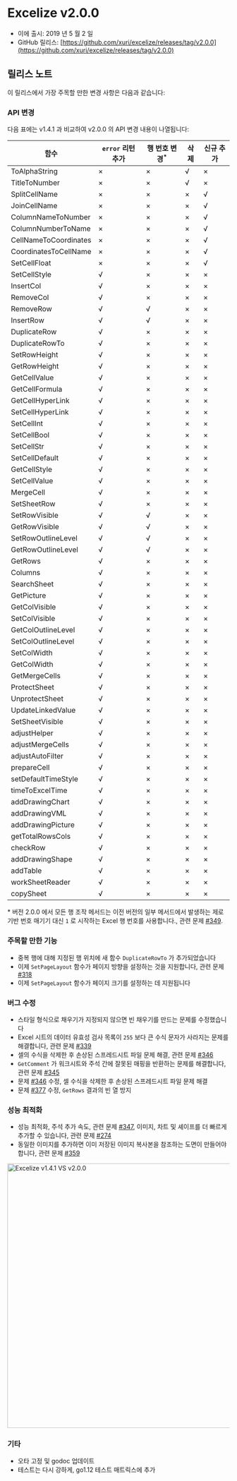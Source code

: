 # Excelize v2.0.0

* 이에 출시: 2019 년 5 월 2 일
* GitHub 릴리스: [https://github.com/xuri/excelize/releases/tag/v2.0.0](https://github.com/xuri/excelize/releases/tag/v2.0.0)

## 릴리스 노트

이 릴리스에서 가장 주목할 만한 변경 사항은 다음과 같습니다:

### API 변경

다음 표에는 v1.4.1 과 비교하여 v2.0.0 의 API 변경 내용이 나열됩니다:

|함수|`error` 리턴 추가|행 번호 변경<sup>\*</sup>|삭제|신규 추가|
|---|---|---|---|---|
|ToAlphaString|&times;|&times;|&radic;|&times;|
|TitleToNumber|&times;|&times;|&radic;|&times;|
|SplitCellName|&times;|&times;|&times;|&radic;|
|JoinCellName|&times;|&times;|&times;|&radic;|
|ColumnNameToNumber|&times;|&times;|&times;|&radic;|
|ColumnNumberToName|&times;|&times;|&times;|&radic;|
|CellNameToCoordinates|&times;|&times;|&times;|&radic;|
|CoordinatesToCellName|&times;|&times;|&times;|&radic;|
|SetCellFloat|&times;|&times;|&times;|&radic;|
|SetCellStyle|&radic;|&times;|&times;|&times;|
|InsertCol|&radic;|&times;|&times;|&times;|
|RemoveCol|&radic;|&times;|&times;|&times;|
|RemoveRow|&radic;|&radic;|&times;|&times;|
|InsertRow|&radic;|&radic;|&times;|&times;|
|DuplicateRow|&radic;|&times;|&times;|&times;|
|DuplicateRowTo|&radic;|&times;|&times;|&times;|
|SetRowHeight|&radic;|&times;|&times;|&times;|
|GetRowHeight|&radic;|&times;|&times;|&times;|
|GetCellValue|&radic;|&times;|&times;|&times;|
|GetCellFormula|&radic;|&times;|&times;|&times;|
|GetCellHyperLink|&radic;|&times;|&times;|&times;|
|SetCellHyperLink|&radic;|&times;|&times;|&times;|
|SetCellInt|&radic;|&times;|&times;|&times;|
|SetCellBool|&radic;|&times;|&times;|&times;|
|SetCellStr|&radic;|&times;|&times;|&times;|
|SetCellDefault|&radic;|&times;|&times;|&times;|
|GetCellStyle|&radic;|&times;|&times;|&times;|
|SetCellValue|&radic;|&times;|&times;|&times;|
|MergeCell|&radic;|&times;|&times;|&times;|
|SetSheetRow|&radic;|&times;|&times;|&times;|
|SetRowVisible|&radic;|&radic;|&times;|&times;|
|GetRowVisible|&radic;|&radic;|&times;|&times;|
|SetRowOutlineLevel|&radic;|&radic;|&times;|&times;|
|GetRowOutlineLevel|&radic;|&radic;|&times;|&times;|
|GetRows|&radic;|&times;|&times;|&times;|
|Columns|&radic;|&times;|&times;|&times;|
|SearchSheet|&radic;|&times;|&times;|&times;|
|GetPicture|&radic;|&times;|&times;|&times;|
|GetColVisible|&radic;|&times;|&times;|&times;|
|SetColVisible|&radic;|&times;|&times;|&times;|
|GetColOutlineLevel|&radic;|&times;|&times;|&times;|
|SetColOutlineLevel|&radic;|&times;|&times;|&times;|
|SetColWidth|&radic;|&times;|&times;|&times;|
|GetColWidth|&radic;|&times;|&times;|&times;|
|GetMergeCells|&radic;|&times;|&times;|&times;|
|ProtectSheet|&radic;|&times;|&times;|&times;|
|UnprotectSheet|&radic;|&times;|&times;|&times;|
|UpdateLinkedValue|&radic;|&times;|&times;|&times;|
|SetSheetVisible|&radic;|&times;|&times;|&times;|
|adjustHelper|&radic;|&times;|&times;|&times;|
|adjustMergeCells|&radic;|&times;|&times;|&times;|
|adjustAutoFilter|&radic;|&times;|&times;|&times;|
|prepareCell|&radic;|&times;|&times;|&times;|
|setDefaultTimeStyle|&radic;|&times;|&times;|&times;|
|timeToExcelTime|&radic;|&times;|&times;|&times;|
|addDrawingChart|&radic;|&times;|&times;|&times;|
|addDrawingVML|&radic;|&times;|&times;|&times;|
|addDrawingPicture|&radic;|&times;|&times;|&times;|
|getTotalRowsCols|&radic;|&times;|&times;|&times;|
|checkRow|&radic;|&times;|&times;|&times;|
|addDrawingShape|&radic;|&times;|&times;|&times;|
|addTable|&radic;|&times;|&times;|&times;|
|workSheetReader|&radic;|&times;|&times;|&times;|
|copySheet|&radic;|&times;|&times;|&times;|

\* 버전 2.0.0 에서 모든 행 조작 메서드는 이전 버전의 일부 메서드에서 발생하는 제로 기반 번호 매기기 대신 `1` 로 시작하는 Excel 행 번호를 사용합니다., 관련 문제 [#349](https://github.com/xuri/excelize/issues/349).

### 주목할 만한 기능

* 중복 행에 대해 지정된 행 위치에 새 함수 `DuplicateRowTo` 가 추가되었습니다
* 이제 `SetPageLayout` 함수가 페이지 방향을 설정하는 것을 지원합니다, 관련 문제 [#318](https://github.com/xuri/excelize/issues/318)
* 이제 `SetPageLayout` 함수가 페이지 크기를 설정하는 데 지원됩니다

### 버그 수정

* 스타일 형식으로 채우기가 지정되지 않으면 빈 채우기를 만드는 문제를 수정했습니다
* Excel 시트의 데이터 유효성 검사 목록이 `255` 보다 큰 수식 문자가 사라지는 문제를 해결합니다, 관련 문제 [#339](https://github.com/xuri/excelize/issues/339)
* 셀의 수식을 삭제한 후 손상된 스프레드시트 파일 문제 해결, 관련 문제 [#346](https://github.com/xuri/excelize/issues/346)
* `GetComment` 가 워크시트와 주석 간에 잘못된 매핑을 반환하는 문제를 해결합니다, 관련 문제 [#345](https://github.com/xuri/excelize/issues/345)
* 문제 [#346](https://github.com/xuri/excelize/issues/346) 수정, 셀 수식을 삭제한 후 손상된 스프레드시트 파일 문제 해결
* 문제 [#377](https://github.com/xuri/excelize/issues/377) 수정, `GetRows` 결과의 빈 열 방지

### 성능 최적화

* 성능 최적화, 주석 추가 속도, 관련 문제 [#347](https://github.com/xuri/excelize/issues/347), 이미지, 차트 및 셰이프를 더 빠르게 추가할 수 있습니다, 관련 문제 [#274](https://github.com/xuri/excelize/issues/274)
* 동일한 이미지를 추가하면 이미 저장된 이미지 복사본을 참조하는 도면이 만들어야 합니다, 관련 문제 [#359](https://github.com/xuri/excelize/issues/359)

<img src="https://user-images.githubusercontent.com/2809468/56576273-7e7f1d80-65fa-11e9-8b47-7b171c5e67e3.png" width="600" alt="Excelize v1.4.1 VS v2.0.0">

### 기타

* 오타 고정 및 godoc 업데이트
* 테스트는 다시 강하게, go1.12 테스트 매트릭스에 추가
